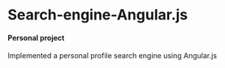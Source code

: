# Search-engine-Angular.js
#### Personal project

Implemented a personal profile search engine using Angular.js
